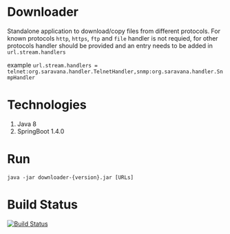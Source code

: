 # Downloader

 Standalone application to download/copy files from different protocols. For known protocols `http`, `https`, `ftp` and `file` handler is not requied, for other protocols handler should be provided and an entry needs to be added in `url.stream.handlers`

example `url.stream.handlers = telnet:org.saravana.handler.TelnetHandler,snmp:org.saravana.handler.SnmpHandler`

# Technologies

   1. Java 8
   2. SpringBoot 1.4.0
 
# Run

	java -jar downloader-{version}.jar [URLs]

# Build Status

[![Build Status](https://travis-ci.org/nsaravanas/downloader.svg?branch=master)](https://travis-ci.org/nsaravanas/downloader)